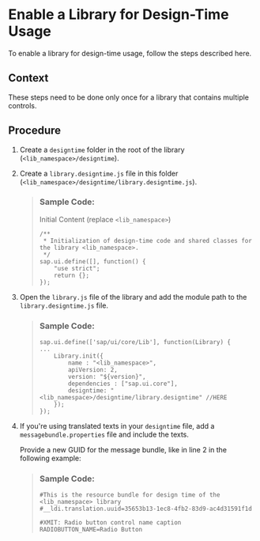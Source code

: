 <!-- loio196a7cd972e24983ac891a7d1cf8fc5b -->

# Enable a Library for Design-Time Usage

To enable a library for design-time usage, follow the steps described here.



<a name="loio196a7cd972e24983ac891a7d1cf8fc5b__context_ffr_rgd_gyb"/>

## Context

These steps need to be done only once for a library that contains multiple controls.



## Procedure

1.  Create a `designtime` folder in the root of the library \(`<lib_namespace>/designtime`\).

2.  Create a `library.designtime.js` file in this folder \(`<lib_namespace>/designtime/library.designtime.js`\).

    > ### Sample Code:  
    > Initial Content \(replace `<lib_namespace>`\)
    > 
    > ```
    > /**
    >  * Initialization of design-time code and shared classes for the library <lib_namespace>.
    >  */
    > sap.ui.define([], function() {
    >     "use strict";
    >     return {};
    > });
    > ```

3.  Open the `library.js` file of the library and add the module path to the `library.designtime.js` file.

    > ### Sample Code:  
    > ```
    > sap.ui.define(['sap/ui/core/Lib'], function(Library) {
    > ...
    >     Library.init({
    >         name : "<lib_namespace>",
    >         apiVersion: 2,
    >         version: "${version}",
    >         dependencies : ["sap.ui.core"],
    >         designtime: "<lib_namespace>/designtime/library.designtime" //HERE
    >     });
    > });
    > ```

4.  If you're using translated texts in your `designtime` file, add a `messagebundle.properties` file and include the texts.

    Provide a new GUID for the message bundle, like in line 2 in the following example:

    > ### Sample Code:  
    > ```
    > #This is the resource bundle for design time of the <lib_namespace> library
    > #__ldi.translation.uuid=35653b13-1ec8-4fb2-83d9-ac4d31591f1d
    > 
    > #XMIT: Radio button control name caption
    > RADIOBUTTON_NAME=Radio Button
    > 
    > ```


